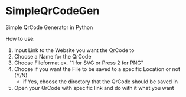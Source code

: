 # SimpleQrCodeGen
Simple QrCode Generator in Python

How to use:
1. Input Link to the Website you want the QrCode to 
2. Choose a Name for the QrCode
3. Choose Fileformat ex. "1 for SVG or Press 2 for PNG"
4. Choose if you want the File to be saved to a specific Location or not (Y/N)
      - if Yes, choose the directory that the QrCode should be saved in
5. Open your QrCode with specific link and do with it what you want 
